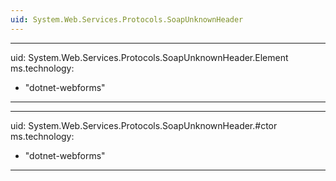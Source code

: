 ```yaml
---
uid: System.Web.Services.Protocols.SoapUnknownHeader
---
```


---
uid: System.Web.Services.Protocols.SoapUnknownHeader.Element
ms.technology: 
  - "dotnet-webforms"
---

---
uid: System.Web.Services.Protocols.SoapUnknownHeader.#ctor
ms.technology: 
  - "dotnet-webforms"
---
